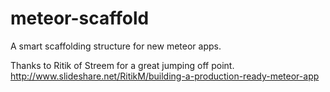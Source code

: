 meteor-scaffold
===============

A smart scaffolding structure for new meteor apps. 

Thanks to Ritik of Streem for a great jumping off point. 
http://www.slideshare.net/RitikM/building-a-production-ready-meteor-app

